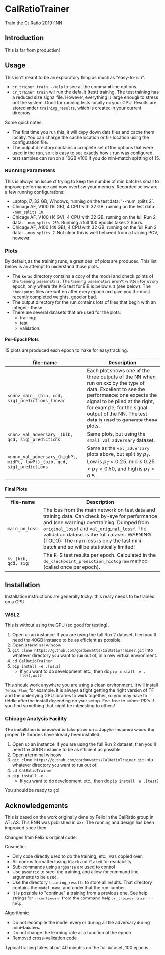 # CalRatioTrainer

Train the CalRatio 2019 RNN

## Introduction

This is far from production!

## Usage

This isn't meant to be an exploratory thing as much as "easy-to-run".

* `cr_trainer train --help` to see all the command line options.
* `cr_trainer train` will run the default (test) training. The test training has a reduced size signal file. However, everything is large enough to stress out the system. Good for running tests locally on your CPU. Results are stored under `training_results`, which is created in your current directory.

Some quick notes:

* The first time you run this, it will copy down data files and cache them locally. You can change the cache location or file location using the configuration file.
* The output directory contains a complete set of the options that were used in the run, so it is easy to see exactly how a run was configured.
* test samples can run on a 16GB V100 if you do mini-match splitting of 15.

### Running Parameters

This is always an issue of trying to keep the number of min batches small to improve performance and now overflow your memory. Recorded below are a few running configurations:

* Laptop, i7, 32 GB, Windows, running on the test data: '--num_splits 2`.
* Chicago AF, V100 (16 GB), 4 CPU with 32 GB, running on the test data: `--num_splits 10`.
* Chicago AF, V100 (16 GV), 4 CPU with 32 GB, running on the full Run 2 data: `--num_splits 230`. Running a full 100 epochs takes 2 hours.
* Chicago AF, A100 (40 GB), 4 CPU with 32 GB, running on the full Run 2 data: `--num_splits 7`. Not clear this is well behaved from a training POV, however.

### Plots

By default, as the training runs, a great deal of plots are produced. This list below is an attempt to understand those plots.

* The `keras` directory contains a copy of the model and check points of the training parameters. The training parameters aren't written for every epoch, only where the K-S test for BIB is below `0.3` (see below). The `checkpoint` files are written after every epoch and give you the most recently completed weights, good or bad.
* The output directory for the run contains lots of files that begin with an integer - these.
* There are several datasets that are used for the plots:
  * training:
  * test:
  * validation:

#### Per-Epoch Plots

15 plots are produced each epoch to make for easy tracking.

| file-name | Description |
| --- | --- |
| `<nnn>_main__(bib, qcd, sig)_predictions_linear` | Each plot shows one of the three outputs of the NN when run on xxx by the type of data. Excellent to see the performance: one expects the signal to be piled at the right, for example, for the signal output of the NN. The test data is used to generate these plots. |
| `<nnn>_val_adversary__(bib, qcd, sig)_predictions` | Same plots, but using the `small_val_adversary` dataset. |
| `<nnn>_val_adversary_(highPt, midPt, lowPt)_(bib, qcd, sig)_predictions` | Same as the `val_adversary` plots above, but split by $p_T$. Low is $p_T < 0.25$, mid is $0.25 < p_T < 0.50$, and high is $p_T > 0.5$. |

#### Final Plots

| file-name | Description |
| --- | --- |
| `main_nn_loss` | The loss from the main network on test data and training data. Can check by-eye for performance and (see warning) overtraining. Dumped from `original_lossf` and `val_original_lossf`. The validation dataset is the full dataset. WARNING (TODO): The main loss is only the last mini-batch and so will be statistically limited! |
| `ks_(bib, qcd, sig)` | The K-S test results per epoch. Calculated in the `do_checkpoint_prediction_histogram` method (called once per epoch). |

## Installation

Installation instructions are generally tricky: this really needs to be trained on a GPU.

### WSL2

This is without using the GPU (so good for testing).

1. Open up an instance. If you are using the full Run 2 dataset, then you'll need the 40GB instance to be as efficient as possible.
1. Open a terminal window
1. `git clone https://github.com/gordonwatts/CalRatioTrainer.git` into whatever directory you want to run out of, in a new virtual environment.
1. `cd CalRatioTrainer`
1. `pip install -e .[wsl2]`
    * If you want to do development, etc., then do `pip install -e .[test,wsl2]`

This should work anywhere you are using a clean environment. It will install `TensorFlow`, for example. It is always a fight getting the right version of TF and the underlying GPU libraries to work together, so you may have to fiddle after the install depending on your setup. Feel free to submit PR's if you find something that might be interesting to others!

### Chicago Analysis Facility

The installation is expected to take place on a Jupyter instance where the proper TF libraries have already been installed.

1. Open up an instance. If you are using the full Run 2 dataset, then you'll need the 40GB instance to be as efficient as possible.
1. Open a terminal window
1. `git clone https://github.com/gordonwatts/CalRatioTrainer.git` into whatever directory you want to run out of.
1. `cd CalRatioTrainer`
1. `pip install -e .`
    * If you want to do development, etc., then do `pip install -e .[test]`

You should be ready to go!

## Acknowledgements

This is based on the work originally done by Felix in the CalRatio group in ATLAS. This RNN was published in xxx.
The running and design has been improved since then.

Changes from Felix's original code.

Cosmetic:

* Only code directly used to do the training, etc., was copied over.
* All code is formatted using `black` and `flake8` for readability.
* Sub-commands using `argparse` are used to control
* Use `pydantic` to steer the training, and allow for command line arguments to be used.
* Use the directory `training_results` to store all results. That directory contains the `model_name`,
  and under that the run number.
* It is possible to "continue" a training from a previous one. See help strings for `--continue-n` from the command help `cr_trainer train --help`.

Algorithmic:

* Do not recompile the model every or during all the adversary during mini-batches.
* Do not change the learning rate as a function of the epoch
* Removed cross-validation code

Typical training takes about 40 minutes on the full dataset, 100 epochs.
